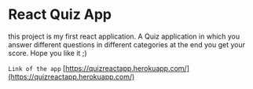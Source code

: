 # React Quiz App

this project is my first react application. A Quiz application in which you answer different questions in different categories at the end you get your score. Hope you like it ;)

`Link of the app` [https://quizreactapp.herokuapp.com/](https://quizreactapp.herokuapp.com/)

